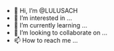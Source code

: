 - 👋 Hi, I’m @LULUSACH
- 👀 I’m interested in ...
- 🌱 I’m currently learning ...
- 💞️ I’m looking to collaborate on ...
- 📫 How to reach me ...

<!---
LULUSACH/LULUSACH is a ✨ special ✨ repository because its `README.md` (this file) appears on your GitHub profile.
You can click the Preview link to take a look at your changes.
--->
